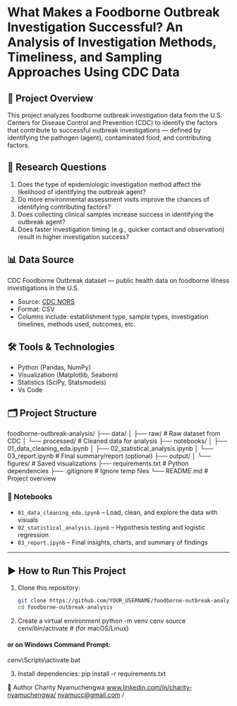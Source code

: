 # What Makes a Foodborne Outbreak Investigation Successful? An Analysis of Investigation Methods, Timeliness, and Sampling Approaches Using CDC Data

## 📌 Project Overview

This project analyzes foodborne outbreak investigation data from the U.S. Centers for Disease Control and Prevention (CDC) to identify the factors that contribute to successful outbreak investigations — defined by identifying the pathogen (agent), contaminated food, and contributing factors.

## 🎯 Research Questions

1. Does the type of epidemiologic investigation method affect the likelihood of identifying the outbreak agent?
2. Do more environmental assessment visits improve the chances of identifying contributing factors?
3. Does collecting clinical samples increase success in identifying the outbreak agent?
4. Does faster investigation timing (e.g., quicker contact and observation) result in higher investigation success?

## 📊 Data Source

CDC Foodborne Outbreak dataset — public health data on foodborne illness investigations in the U.S.

- Source: [CDC NORS](https://www.cdc.gov/nors/data.html)
- Format: CSV
- Columns include: establishment type, sample types, investigation timelines, methods used, outcomes, etc.

## 🛠️ Tools & Technologies

- Python (Pandas, NumPy)
- Visualization (Matplotlib, Seaborn)
- Statistics (SciPy, Statsmodels)
- Vs Code

## 🗂️ Project Structure

foodborne-outbreak-analysis/
├── data/
│ ├── raw/ # Raw dataset from CDC
│ └── processed/ # Cleaned data for analysis
├── notebooks/
│ ├── 01_data_cleaning_eda.ipynb
│ ├── 02_statistical_analysis.ipynb
│ └── 03_report.ipynb # Final summary/report (optional)
├── output/
│ └── figures/ # Saved visualizations
├── requirements.txt # Python dependencies
├── .gitignore # Ignore temp files
└── README.md # Project overview

### 📒 Notebooks

- `01_data_cleaning_eda.ipynb` – Load, clean, and explore the data with visuals
- `02_statistical_analysis.ipynb` – Hypothesis testing and logistic regression
- `03_report.ipynb` – Final insights, charts, and summary of findings


---

## ▶️ How to Run This Project

1. Clone this repository:
   ```bash
   git clone https://github.com/YOUR_USERNAME/foodborne-outbreak-analysis.git
   cd foodborne-outbreak-analysis

2. Create a virtual environment 
python -m venv cenv
source cenv/bin/activate   # (for macOS/Linux)

#### or on Windows Command Prompt:
cenv\Scripts\activate.bat

3. Install dependencies:
pip install -r requirements.txt




👤 Author
Charity Nyamuchengwa
www.linkedin.com/in/charity-nyamuchengwa/ nyamucc@gmail.com /